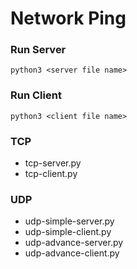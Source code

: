 # Network Ping
### Run Server
```python3 <server file name>```
### Run Client
```python3 <client file name>```
### TCP
* tcp-server.py
* tcp-client.py
### UDP
* udp-simple-server.py
* udp-simple-client.py
* udp-advance-server.py
* udp-advance-client.py
